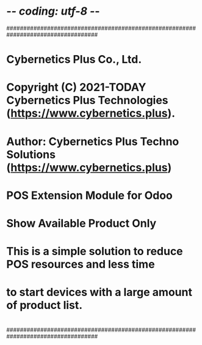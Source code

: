 # -*- coding: utf-8 -*-
###################################################################################
#
#    Cybernetics Plus Co., Ltd.
#
#    Copyright (C) 2021-TODAY Cybernetics Plus Technologies (<https://www.cybernetics.plus>).
#    Author: Cybernetics Plus Techno Solutions (<https://www.cybernetics.plus>)
#
#    POS Extension Module for Odoo
#
#    Show Available Product Only
#    This is a simple solution to reduce POS resources and less time
#    to start devices with a large amount of product list.
#
###################################################################################
